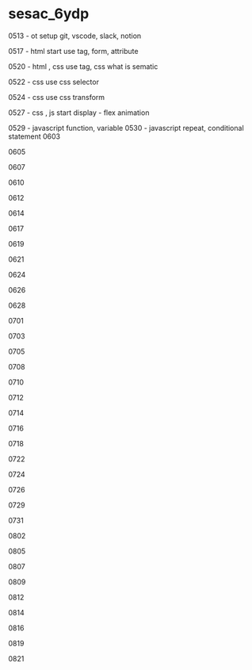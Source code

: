 # sesac_6ydp

0513 - ot
    setup git, vscode, slack, notion

0517 - html start
    use tag, form, attribute

0520 - html , css 
    use tag, css
    what is sematic

0522 - css
    use css selector

0524 - css
    use css transform 

0527 - css , js start
    display - flex
    animation

0529 - javascript
    function, variable
0530 - javascript 
    repeat, conditional statement
0603

0605

0607

0610

0612

0614

0617

0619

0621

0624

0626

0628

0701

0703

0705

0708

0710

0712

0714

0716

0718

0722

0724

0726

0729

0731

0802

0805

0807

0809

0812

0814

0816

0819

0821


